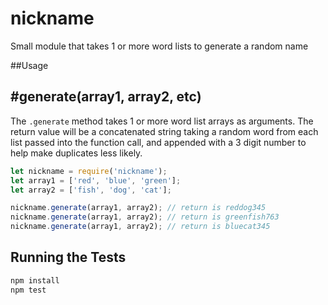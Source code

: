 # nickname
Small module that takes 1 or more word lists to generate a random name

##Usage

## #generate(array1, array2, etc)
The `.generate` method takes 1 or more word list arrays as arguments.
The return value will be a concatenated string taking a random word from each list passed
into the function call, and appended with a 3 digit number to help make duplicates less likely.

```javascript
let nickname = require('nickname');
let array1 = ['red', 'blue', 'green'];
let array2 = ['fish', 'dog', 'cat'];

nickname.generate(array1, array2); // return is reddog345
nickname.generate(array1, array2); // return is greenfish763
nickname.generate(array1, array2); // return is bluecat345
```

## Running the Tests
```javascript
npm install
npm test
```
